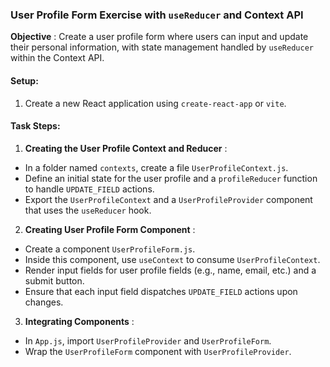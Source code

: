 ### User Profile Form Exercise with `useReducer` and Context API

**Objective** : Create a user profile form where users can input and update their personal information, with state management handled by `useReducer` within the Context API.

#### Setup:

1. Create a new React application using `create-react-app` or `vite`.

#### Task Steps:

1. **Creating the User Profile Context and Reducer** :

- In a folder named `contexts`, create a file `UserProfileContext.js`.
- Define an initial state for the user profile and a `profileReducer` function to handle `UPDATE_FIELD` actions.
- Export the `UserProfileContext` and a `UserProfileProvider` component that uses the `useReducer` hook.

2. **Creating User Profile Form Component** :

- Create a component `UserProfileForm.js`.
- Inside this component, use `useContext` to consume `UserProfileContext`.
- Render input fields for user profile fields (e.g., name, email, etc.) and a submit button.
- Ensure that each input field dispatches `UPDATE_FIELD` actions upon changes.

3. **Integrating Components** :

- In `App.js`, import `UserProfileProvider` and `UserProfileForm`.
- Wrap the `UserProfileForm` component with `UserProfileProvider`.
